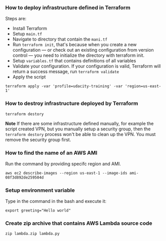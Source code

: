 ### How to deploy infrastructure defined in Terraform

Steps are:

- Install Terraform
- Setup `main.tf`
- Navigate to directory that contain the `mani.tf`
- Run `terraform init`, that's because when you create a new configuration — or check out an existing configuration from version control — you need to initialize the directory with terraform init.
- Setup `variables.tf` that contains definitions of all variables
- Validate your configuration. If your configuration is valid, Terraform will return a success message, run `terraform validate`
- Apply the script

```
terraform apply -var 'profile=udacity-training' -var 'region=us-east-1'
```

### How to destroy infrastructure deployed by Terraform

```
terraform destory
```

**Note** If there are some infrastructure defined manually, for example the script created VPN, but you manually setup a security group, then the `terraform destory` process won't be able to clean up the VPN. You must remove the security group first.

### How to find the name of an AWS AMI

Run the command by providing specifc region and AMI.

```
aws ec2 describe-images --region us-east-1 --image-ids ami-08f3d892de259504d
```

### Setup environment variable

Type in the command in the bash and execute it:

```
export greeting="Hello world"
```

### Create zip archive that contains AWS Lambda source code

```
zip lambda.zip lambda.py
```
